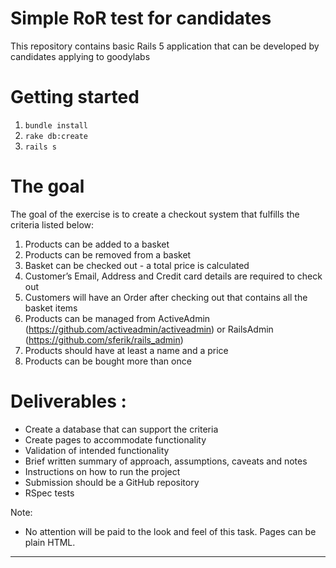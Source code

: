 # Simple RoR test for candidates

This repository contains basic Rails 5 application that can be developed by candidates applying to goodylabs

# Getting started

1. `bundle install`
2. `rake db:create`
3. `rails s`

# The goal

The goal of the exercise is to create a checkout system that fulfills the criteria listed below:
1. Products can be added to a basket
2. Products can be removed from a basket
3. Basket can be checked out - a total price is calculated
4. Customer’s Email, Address and Credit card details are required to check out
5. Customers will have an Order after checking out that contains all the basket items
6. Products can be managed from ActiveAdmin (https://github.com/activeadmin/activeadmin) or RailsAdmin (https://github.com/sferik/rails_admin)
7. Products should have at least a name and a price
8. Products can be bought more than once
    
# Deliverables :
- Create a database that can support the criteria
- Create pages to accommodate functionality
- Validation of intended functionality
- Brief written summary of approach, assumptions, caveats and notes
- Instructions on how to run the project
- Submission should be a GitHub repository
- RSpec tests 
 
 Note: 
- No attention will be paid to the look and feel of this task. Pages can be plain HTML.


----------

